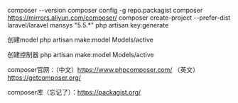 composer --version
composer config -g repo.packagist composer https://mirrors.aliyun.com/composer/
composer create-project --prefer-dist laravel/laravel mansys "5.5.*"
php artisan key:generate


创建model
    php artisan make:model Models/active

创建控制器
    php artisan make:model Models/active


composer官网：（中文）https://www.phpcomposer.com/
			 （英文）https://getcomposer.org/

composer库（忘记了）：https://packagist.org/